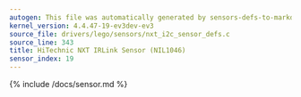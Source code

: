 ```yaml
---
autogen: This file was automatically generated by sensors-defs-to-markdown.py
kernel_version: 4.4.47-19-ev3dev-ev3
source_file: drivers/lego/sensors/nxt_i2c_sensor_defs.c
source_line: 343
title: HiTechnic NXT IRLink Sensor (NIL1046)
sensor_index: 19
---
```


{% include /docs/sensor.md %}
